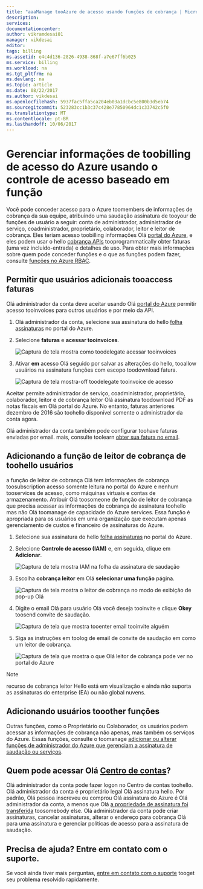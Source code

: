 ```yaml
---
title: "aaaManage tooAzure de acesso usando funções de cobrança | Microsoft Docs"
description: 
services: 
documentationcenter: 
author: vikramdesai01
manager: vikdesai
editor: 
tags: billing
ms.assetid: e4c4d136-2826-4938-868f-a7e67ff6b025
ms.service: billing
ms.workload: na
ms.tgt_pltfrm: na
ms.devlang: na
ms.topic: article
ms.date: 08/22/2017
ms.author: vikdesai
ms.openlocfilehash: 5937fac5ffa5ca204eb03a1dcbc5e800b3d5eb74
ms.sourcegitcommit: 523283cc1b3c37c428e77850964dc1c33742c5f0
ms.translationtype: MT
ms.contentlocale: pt-BR
ms.lasthandoff: 10/06/2017
---
```

# <a name="manage-access-toobilling-information-for-azure-using-role-based-access-control"></a>Gerenciar informações de toobilling de acesso do Azure usando o controle de acesso baseado em função

Você pode conceder acesso para o Azure toomembers de informações de cobrança da sua equipe, atribuindo uma saudação assinatura de tooyour de funções de usuário a seguir: conta de administrador, administrador de serviço, coadministrador, proprietário, colaborador, leitor e leitor de cobrança. Eles teriam acesso toobilling informações Olá [portal do Azure](https://portal.azure.com/), e eles podem usar o hello [cobrança APIs](billing-usage-rate-card-overview.md) tooprogrammatically obter faturas (uma vez incluído-entrada) e detalhes de uso. Para obter mais informações sobre quem pode conceder funções e o que as funções podem fazer, consulte [funções no Azure RBAC](../active-directory/role-based-access-built-in-roles.md).

## <a name="opt-in"></a>Permitir que usuários adicionais tooaccess faturas

Olá administrador da conta deve aceitar usando Olá [portal do Azure](https://portal.azure.com/) permitir acesso tooinvoices para outros usuários e por meio da API.

1. Olá administrador da conta, selecione sua assinatura do hello [folha assinaturas](https://portal.azure.com/#blade/Microsoft_Azure_Billing/SubscriptionsBlade) no portal do Azure.

1. Selecione **faturas** e **acessar tooinvoices**.

    ![Captura de tela mostra como toodelegate acessar tooinvoices](./media/billing-manage-access/AA-optin.png)

1. Ativar **em** acesso Olá seguido por salvar as alterações do hello, tooallow usuários na assinatura funções com escopo toodownload fatura.

    ![Captura de tela mostra-off toodelegate tooinvoice de acesso](./media/billing-manage-access/AA-optinAllow.png)

Aceitar permite administrador de serviço, coadministrador, proprietário, colaborador, leitor e de cobrança leitor Olá assinatura toodownload PDF as notas fiscais em Olá portal do Azure. No entanto, faturas anteriores dezembro de 2016 são toohello disponível somente o administrador da conta agora.

Olá administrador da conta também pode configurar toohave faturas enviadas por email. mais, consulte toolearn [obter sua fatura no email](billing-download-azure-invoice-daily-usage-date.md).

## <a name="adding-users-toohello-billing-reader-role"></a>Adicionando a função de leitor de cobrança de toohello usuários

a função de leitor de cobrança Olá tem informações de cobrança toosubscription acesso somente leitura no portal do Azure e nenhum tooservices de acesso, como máquinas virtuais e contas de armazenamento. Atribuir Olá toosomeone de função de leitor de cobrança que precisa acessar as informações de cobrança de assinatura toohello mas não Olá toomanage de capacidade do Azure services. Essa função é apropriada para os usuários em uma organização que executam apenas gerenciamento de custos e financeiro de assinaturas do Azure.

1. Selecione sua assinatura do hello [folha assinaturas](https://portal.azure.com/#blade/Microsoft_Azure_Billing/SubscriptionsBlade) no portal do Azure.

1. Selecione **Controle de acesso (IAM)** e, em seguida, clique em **Adicionar**.

    ![Captura de tela mostra IAM na folha da assinatura de saudação](./media/billing-manage-access/select-iam.PNG)

1. Escolha **cobrança leitor** em Olá **selecionar uma função** página.

    ![Captura de tela mostra o leitor de cobrança no modo de exibição de pop-up Olá](./media/billing-manage-access/select-roles.PNG)

1. Digite o email Olá para usuário Olá você deseja tooinvite e clique **Okey** toosend convite de saudação.

    ![Captura de tela que mostra tooenter email tooinvite alguém](./media/billing-manage-access/add-user.PNG)

1. Siga as instruções em toolog de email de convite de saudação em como um leitor de cobrança.

    ![Captura de tela que mostra o que Olá leitor de cobrança pode ver no portal do Azure](./media/billing-manage-access/billing-reader-view.png)

> [!NOTE]
> recurso de cobrança leitor Hello está em visualização e ainda não suporta as assinaturas do enterprise (EA) ou não global nuvens.

## <a name="adding-users-tooother-roles"></a>Adicionando usuários tooother funções

Outras funções, como o Proprietário ou Colaborador, os usuários podem acessar as informações de cobrança não apenas, mas também os serviços do Azure. Essas funções, consulte o toomanage [adicionar ou alterar funções de administrador do Azure que gerenciam a assinatura de saudação ou serviços](billing-add-change-azure-subscription-administrator.md).

## <a name="who-can-access-hello-account-centerhttpsaccountwindowsazurecom"></a>Quem pode acessar Olá [Centro de contas](https://account.windowsazure.com)?

Olá administrador da conta pode fazer logon no Centro de contas toohello. Olá administrador da conta é proprietário legal Olá assinatura hello. Por padrão, Olá pessoa inscreveu ou comprou Olá assinatura do Azure é Olá administrador da conta, a menos que Olá [a propriedade de assinatura foi transferida](billing-subscription-transfer.md) toosomebody else. Olá administrador da conta pode criar assinaturas, cancelar assinaturas, alterar o endereço para cobrança Olá para uma assinatura e gerenciar políticas de acesso para a assinatura de saudação.

## <a name="need-help-contact-support"></a>Precisa de ajuda? Entre em contato com o suporte.

Se você ainda tiver mais perguntas, [entre em contato com o suporte](https://portal.azure.com/?#blade/Microsoft_Azure_Support/HelpAndSupportBlade) tooget seu problema resolvido rapidamente.
